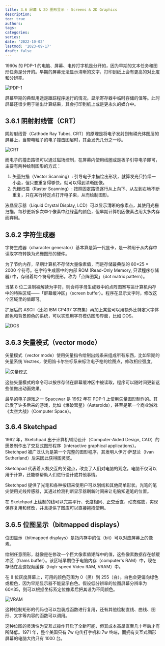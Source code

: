 ```yaml
---
title: 3.6 屏幕 & 2D 图形显示 - Screens & 2D Graphics
description: 
toc: true
authors:
tags:
categories:
series:
date: '2022-10-02'
lastmod: '2023-09-17'
draft: false
---
```

1960s 的 PDP-1 的电脑、屏幕、电传打字机是分开的，因为早期的文本任务和图形任务是分开的。早期的屏幕无法显示清晰的文字，打印到纸上会有更高的对比度和分辨率。

![PDP-1 ](https://zyin-1309341307.cos.ap-nanjing.myqcloud.com/note/%7B2023%3A%E5%B9%B4%201%3A%E6%9C%88%2018%3A%E6%97%A5%2018%3A%E6%97%B6%2017%3A%E5%88%86%2026%3A%E7%A7%92%20awgsu0601u1674037046197.png)

屏幕早期的典型用途是跟踪程序运行的情况，显示寄存器中临时存储的值等。此时屏幕还很少用于输出计算结果，其会打印到纸上或是更永久的媒介中。

## 3.6.1 阴射射线管（CRT）

阴射射线管（Cathode Ray Tubes, CRT）的原理是将电子发射到有磷光体图层的屏幕上，当带电粒子的电子撞击图层时，其会发光几分之一秒。

![CRT](https://zyin-1309341307.cos.ap-nanjing.myqcloud.com/note/%7B2023%3A%E5%B9%B4%201%3A%E6%9C%88%2018%3A%E6%97%A5%2018%3A%E6%97%B6%2028%3A%E5%88%86%2046%3A%E7%A7%92%20ywpt4y05gg1674037726711.png)

而电子的撞击路径可以通过磁场控制，在屏幕内使用线圈或是板子引导电子即可，主要有两种绘制图形的方式：

1. 矢量扫描（Vector Scanning）: 引导电子束描绘出形状，就算发光只持续一小会，但只要重复得够快，就可以得到清晰图像。
2. 光栅扫描（Raster Scanning）: 按照固定路径逐行从上向下、从左到右地不断重复，只在某行特定点打开电子束，从而绘制图形。

液晶显示器（Liquid Crystal Display, LCD）可以显示清晰的像素点，其使用光栅扫描，每秒更新多次单个像素中红绿蓝的颜色，但早期计算机因像素占用太多内存而弃用。

## 3.6.2 字符生成器

字符生成器（character generator）基本算是第一代显卡，是一种用于从内存中读取字符转换为光栅图形的硬件。

为了节约内存，早期计算机不存储大量像素值，而是存储最典型的 80×25 = 2000 个符号。在字符生成器中的内部 ROM (Read-Only Memory, 只读程序存储器) 中，存储着每个符号的图形，称为「点阵图案」（dot matrix pattern）。

当某 8 位二进制被解读为字符，则会将字母生成器中的点阵图案写进计算机内存中的特殊区域——「屏幕缓冲区」（screen buffer）。程序在显示文字时，修改这个区域里的值即可。

扩展后的 ASCII（比如 IBM CP437 字符集）再加上某些可以用额外比特定义字体颜色和背景颜色的系统，可以实现用字符模仿图形界面，比如 DOS。

![DOS](https://zyin-1309341307.cos.ap-nanjing.myqcloud.com/note/%7B2023%3A%E5%B9%B4%201%3A%E6%9C%88%2018%3A%E6%97%A5%2018%3A%E6%97%B6%2042%3A%E5%88%86%2029%3A%E7%A7%92%20aljvw4j45m1674038549307.png)

## 3.6.3 矢量模式（vector mode）

矢量模式（vector mode）使用矢量指令绘制出线条来组成所有东西，比如早期的矢量系统 Vectrex，使用笛卡尔坐标系来标注电子枪的绘图点，修改相应强度。

![矢量模式](https://zyin-1309341307.cos.ap-nanjing.myqcloud.com/note/%7B2023%3A%E5%B9%B4%201%3A%E6%9C%88%2018%3A%E6%97%A5%2018%3A%E6%97%B6%2046%3A%E5%88%86%2013%3A%E7%A7%92%20czgpis025s1674038773788.png)

这些矢量模式的命令可以按序存储在屏幕缓冲区中被读取，程序可以随时间更新这些值做出动画效果。

最早的电子游戏之一 Spacewar 是 1962 年在 PDP-1 上使用矢量图形制作的。其启发了许多后来的游戏，比如《爆破彗星》（Asteroids），甚至是第一个商业游戏《太空大战》（Computer Space）。

## 3.6.4 Sketchpad

1962 年，Sketchpad 出于计算机辅助设计（Computer-Aided Design, CAD）的愿景制作出了交互式图形程序（interactive graphical applications）。Sketchpad 被广泛认为是第一个完整的图形程序，其发明人伊万·萨瑟兰（Ivan Sutherland）后来因此获得图灵奖。

Sketchpad 代表着人机交互的关键点，改变了人们对电脑的观念。电脑不仅可以用于计算，还能够帮助人们进行设计或其他事情。

Sketchpad 提供了光笔和各种按钮来使用户可以划线和其他简单形状。光笔的笔尖使用光线传感器，其通过检测判断显示器刷新时间来让电脑知道笔的位置。

在 Sketchpad 上绘制的线可以完美平行、长度相同、正交垂直、动态缩放，实现保存复用和修改，并且提供了图库可以直接拖拽使用。

## 3.6.5 位图显示（bitmapped displays）

位图显示（bitmapped displays）是指内存中的位（bit）可以对应屏幕上的像素。

绘制任意图形，就像是在修改一个巨大像素值矩阵中的值，这些像素数据存在帧缓冲区（frams buffer）。该区域早期位于电脑内存（computer's RAM）中，现在存储在高速视频缓存（high-speed Video RAM, VRAM）中。

在 8 位灰度屏幕上，可用的颜色范围为 0（黑）到 255（白）。白色会更偏向绿色或橙色，因为早期显示器不能显示白色。假设低分辨率的位图屏幕分辨率为 60×35，则可以根据坐标系定位像素后把其设为不同颜色。

![VRAM](https://zyin-1309341307.cos.ap-nanjing.myqcloud.com/note/%7B2023%3A%E5%B9%B4%201%3A%E6%9C%88%2018%3A%E6%97%A5%2020%3A%E6%97%B6%2049%3A%E5%88%86%2026%3A%E7%A7%92%20lvtikwjilo1674046166157.png)

这种绘制矩形的代码也可以包装成函数进行复用，还有其他绘制直线、曲线、图形、文字等内容的函数可以调用。

这种位图的灵活性为交互式操作开启了全新可能，但其成本高昂直至几十年后才有所降低。1971 年，整个美国只有 7w 电传打字机和 7w 终端，而拥有交互式图形屏幕的电脑大约只有 1000 台。